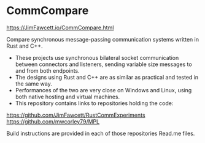 # CommCompare

https://JimFawcett.io/CommCompare.html

Compare synchronous message-passing communication systems written in Rust and C++.  
- These projects use synchronous bilateral socket communication between connectors and listeners, sending variable size messages to and from both endpoints.
- The designs using Rust and C++ are as similar as practical and tested in the same way.
- Performances of the two are very close on Windows and Linux, using both native hosting and virtual machines.
- This repository contains links to repositories holding the code:  

https://github.com/JimFawcett/RustCommExperiments  
https://github.com/mwcorley79/MPL  

Build instructions are provided in each of those repositories Read.me files.
